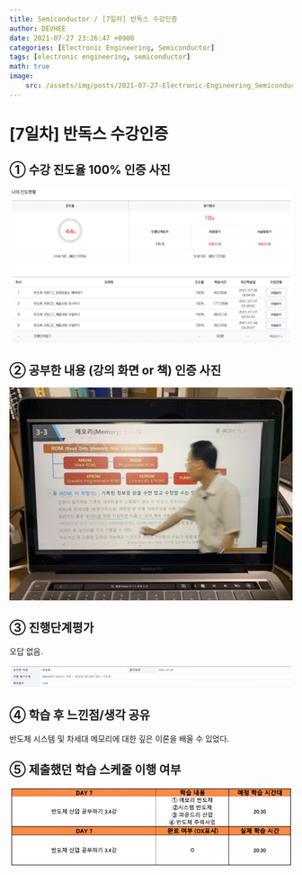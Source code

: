```yaml
---
title: Semiconductor / [7일차] 반독스 수강인증
author: DEVHEE
date: 2021-07-27 23:26:47 +0900
categories: [Electronic Engineering, Semiconductor]
tags: [electronic engineering, semiconductor]
math: true
image:
    src: /assets/img/posts/2021-07-27-Electronic-Engineering_Semiconductor_7일차-반독스-수강인증/preview.jpg
---
```


# **[7일차] 반독스 수강인증**

## **① 수강 진도율 100% 인증 사진**

![Fig. 1](/assets/img/posts/2021-07-27-Electronic-Engineering_Semiconductor_7일차-반독스-수강인증/fig_1.png)

## **② 공부한 내용 (강의 화면 or 책) 인증 사진**

![Fig. 2](/assets/img/posts/2021-07-27-Electronic-Engineering_Semiconductor_7일차-반독스-수강인증/fig_2.JPG)

## **③ 진행단계평가**

오답 없음.

![Fig. 3](/assets/img/posts/2021-07-27-Electronic-Engineering_Semiconductor_7일차-반독스-수강인증/fig_3.png)

## **④ 학습 후 느낀점/생각 공유**

반도체 시스템 및 차세대 메모리에 대한 깊은 이론을 배울 수 있었다.

## **⑤ 제출했던 학습 스케줄 이행 여부**

![Fig. 5](/assets/img/posts/2021-07-27-Electronic-Engineering_Semiconductor_7일차-반독스-수강인증/fig_5.png)